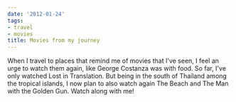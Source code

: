 ```yaml
---
date: '2012-01-24'
tags:
- travel
- movies
title: Movies from my journey
---
```


When I travel to places that remind me of movies that I've seen, I feel an urge to watch them again, like George Costanza was with food. So far, I've only watched Lost in Translation. But being in the south of Thailand among the tropical islands, I now plan to also watch again The Beach and The Man with the Golden Gun. Watch along with me!
